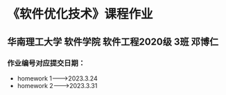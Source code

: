 # 《软件优化技术》课程作业
## 华南理工大学 软件学院 软件工程2020级 3班 邓博仁
### 作业编号对应提交日期：
* homework 1--->2023.3.24
* homework 2--->2023.3.31